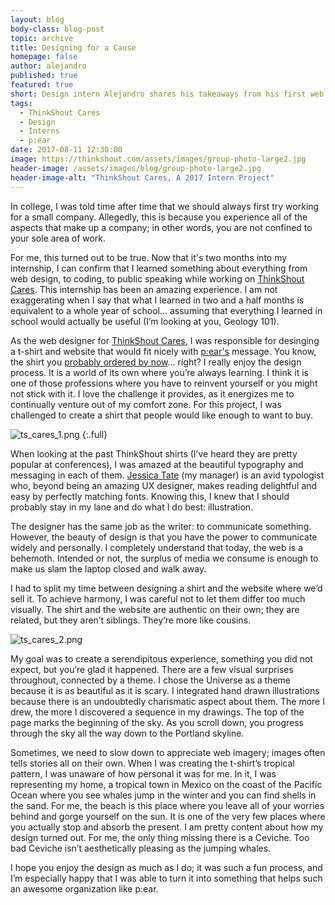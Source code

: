 ```yaml
---
layout: blog
body-class: blog-post
topic: archive
title: Designing for a Cause
homepage: false
author: alejandro
published: true
featured: true
short: Design intern Alejandro shares his takeaways from his first web design project, and the inspiration behind his designs for ThinkShout Cares.
tags:
  - ThinkShout Cares
  - Design
  - Interns
  - p:ear
date: 2017-08-11 12:30:00
image: https://thinkshout.com/assets/images/group-photo-large2.jpg
header-image: /assets/images/blog/group-photo-large2.jpg
header-image-alt: "ThinkShout Cares, A 2017 Intern Project"
---
```


In college, I was told time after time that we should always first try working for a small company. Allegedly, this is because you experience all of the aspects that make up a company; in other words, you are not confined to your sole area of work. 

For me, this turned out to be true. Now that it's two months into my internship, I can confirm that I learned something about everything from web design, to coding, to public speaking while working on [ThinkShout Cares](http://give.thinkshout.com/). This internship has been an amazing experience. I am not exaggerating when I say that what I learned in two and a half months is equivalent to a whole year of school... assuming that everything I learned in school would actually be useful (I’m looking at you, Geology 101). 

As the web designer for [ThinkShout Cares](https://thinkshout.com/blog/2017/08/thinkshout-cares-and-so-can-you/), I was responsible for desinging a t-shirt and website that would fit nicely with [p:ear's](http://pearmentor.org/) message. You know, the shirt you [probably ordered by now](http://give.thinkshout.com/#shop)... right?  I really enjoy the design process. It is a world of its own where you’re always learning. I think it is one of those professions where you have to reinvent yourself or you might not stick with it. I love the challenge it provides, as it energizes me to continually venture out of my comfort zone. For this project, I was challenged to create a shirt that people would like enough to want to buy. 

![ts_cares_1.png](/assets/images/blog/ts_cares_1.png)
{:.full}

When looking at the past ThinkShout shirts (I’ve heard they are pretty popular at conferences), I was amazed at the beautiful typography and messaging in each of them. [Jessica Tate](https://thinkshout.com/team/jessica/) (my manager) is an avid typologist who, beyond being an amazing UX designer, makes reading delightful and easy by perfectly matching fonts. Knowing this, I knew that I should probably stay in my lane and do what I do best: illustration. 

The designer has the same job as the writer: to communicate something. However, the beauty of design is that you have the power to communicate widely and personally. I completely understand that today, the web is a behemoth. Intended or not, the surplus of media we consume is enough to make us slam the laptop closed and walk away. 

I had to split my time between designing a shirt and the website where we’d sell it. To achieve harmony, I was careful not to let them differ too much visually. The shirt and the website are authentic on their own; they are related, but they aren’t siblings. They’re more like cousins. 

![ts_cares_2.png](/assets/images/blog/ts_cares_2.png)

My goal was to create a serendipitous experience, something you did not expect, but you’re glad it happened. There are a few visual surprises throughout, connected by a theme. I chose the Universe as a theme because it is as beautiful as it is scary. I integrated hand drawn illustrations because there is an undoubtedly charismatic aspect about them. The more I drew, the more I discovered a sequence in my drawings. The top of the page marks the beginning of the sky. As you scroll down, you progress through the sky all the way down to the Portland skyline. 

Sometimes, we need to slow down to appreciate web imagery; images often tells stories all on their own. When I was creating the t-shirt’s tropical pattern, I was unaware of how personal it was for me. In it, I was representing my home, a tropical town in Mexico on the coast of the Pacific Ocean where you see whales jump in the winter and you can find shells in the sand. For me, the beach is this place where you leave all of your worries behind and gorge yourself on the sun. It is one of the very few places where you actually stop and absorb the present. I am pretty content about how my design turned out. For me, the only thing missing there is a Ceviche. Too bad Ceviche isn’t aesthetically pleasing as the jumping whales.

I hope you enjoy the design as much as I do; it was such a fun process, and I’m especially happy that I was able to turn it into something that helps such an awesome organization like p:ear.

